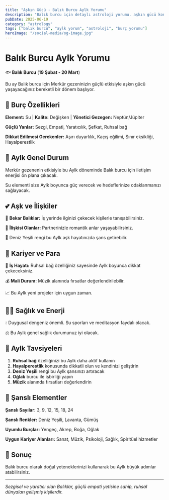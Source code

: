 ```yaml
---
title: "Aşkın Gücü - Balık Burcu Aylk Yorumu"
description: "Balık burcu için detaylı astroloji yorumu. aşkın gücü konusunda rehberlik."
pubDate: 2025-06-19
category: "astrology"
tags: ["balık burcu", "aylk yorum", "astroloji", "burç yorumu"]
heroImage: "/social-media/og-image.jpg"
---
```


# Balık Burcu Aylk Yorumu

🐟 **Balık Burcu** (**19 Şubat - 20 Mart**)

Bu ay Balık burcu için Merkür gezeninizin güçlü etkisiyle aşkın gücü yaşayacağınız bereketli bir dönem başlıyor.

## 🌟 Burç Özellikleri

**Element:** Su | **Kalite:** Değişken | **Yönetici Gezegen:** Neptün/Jüpiter

**Güçlü Yanlar:** Sezgi, Empati, Yaratıcılık, Şefkat, Ruhsal bağ

**Dikkat Edilmesi Gerekenler:** Aşırı duyarlılık, Kaçış eğilimi, Sınır eksikliği, Hayalperestlik

## 💫 Aylk Genel Durum

Merkür gezenenin etkisiyle bu Aylk döneminde Balık burcu için iletişim enerjisi ön plana çıkacak.

Su elementi size Aylk boyunca güç verecek ve hedeflerinize odaklanmanızı sağlayacak.

## 💕 Aşk ve İlişkiler

💖 **Bekar Balıklar:** İş yerinde ilginizi çekecek kişilerle tanışabilirsiniz.

💑 **İlişkisi Olanlar:** Partnerinizle romantik anlar yaşayabilirsiniz.

🌹 Deniz Yeşili rengi bu Aylk aşk hayatınızda şans getirebilir.

## 💼 Kariyer ve Para

🚀 **İş Hayatı:** Ruhsal bağ özelliğiniz sayesinde Aylk boyunca dikkat çekeceksiniz.

💰 **Mali Durum:** Müzik alanında fırsatlar değerlendirilebilir.

📈 Bu Aylk yeni projeler için uygun zaman.

## 🏃‍♀️ Sağlık ve Enerji

💧 Duygusal dengeniz önemli. Su sporları ve meditasyon faydalı olacak.

⚖️ Bu Aylk genel sağlık durumunuz iyi olacak.

## 🎯 Aylk Tavsiyeleri

1. **Ruhsal bağ** özelliğinizi bu Aylk daha aktif kullanın
2. **Hayalperestlik** konusunda dikkatli olun ve kendinizi geliştirin
3. **Deniz Yeşili** rengi bu Aylk şansınızı artıracak
4. **Oğlak** burcu ile işbirliği yapın
5. **Müzik** alanında fırsatları değerlendirin

## 🔮 Şanslı Elementler

**Şanslı Sayılar:** 3, 9, 12, 15, 18, 24

**Şanslı Renkler:** Deniz Yeşili, Lavanta, Gümüş

**Uyumlu Burçlar:** Yengeç, Akrep, Boğa, Oğlak

**Uygun Kariyer Alanları:** Sanat, Müzik, Psikoloji, Sağlık, Spiritüel hizmetler

## 💫 Sonuç

Balık burcu olarak doğal yeteneklerinizi kullanarak bu Aylk büyük adımlar atabilirsiniz.

---

*Sezgisel ve yaratıcı olan Balıklar, güçlü empati yetisine sahip, ruhsal dünyaları gelişmiş kişilerdir.*
